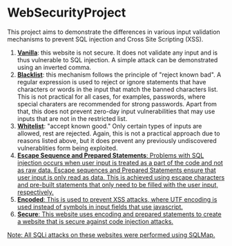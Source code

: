# WebSecurityProject
This project aims to demonstrate the differences in various input validation mechanisms to prevent SQL injection and Cross Site Scripting (XSS).
<br>
<ol>
<li><b><u>Vanilla</u></b>: this website is not secure. It does not validate any input and is thus vulnerable to SQL injection. A simple attack can be demonstrated using an inverted comma.</li>
<li><b><u>Blacklist</u></b>: this mechanism follows the principle of "reject known bad". A regular expression is used to reject or ignore statements that have characters or words in the input that match the banned characters list. This is not practical for all cases, for examples, passwords, where special charaters are recommended for strong passwords. Apart from that, this does not prevent zero-day input vulnerabilities that may use inputs that are not in the restricted list.</li>
<li><b><u>Whitelist</u></b>: "accept known good." Only certain types of inputs are allowed, rest are rejected. Again, this is not a practical approach due to reasons listed above, but it does prevent any previously undiscovered vulnerablities form being exploited.</li>
<li><b><u>Escape Sequence and Prepared Statements</b>: Problems with SQL injection occurs when user input is treated as a part of the code and not as raw data. Escape sequences and Prepared Statements ensure that user input is only read as data. This is achieved using escape characters and pre-built statements that only need to be filled with the user input, respectively.</li>
<li><b><u>Encoded</u></b>: This is used to prevent XSS attacks, where UTF encoding is used instead of symbols in input fields that use javascript.</li>
<li><b><u>Secure</u></b>: This website uses encoding and prepared statements to create a website that is secure against code injection attacks.</li>
</ol>

Note: All SQLi attacks on these websites were performed using SQLMap.

